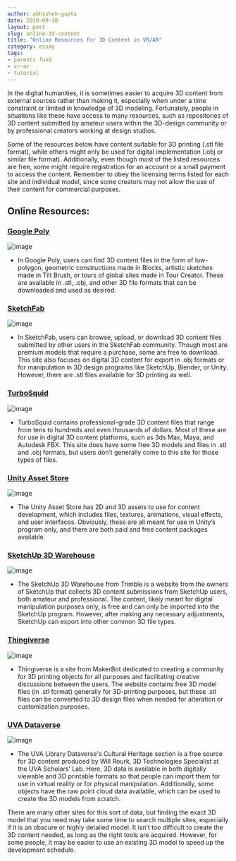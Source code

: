 ```yaml
---
author: abhishek-gupta
date: 2019-09-30
layout: post
slug: online-3d-content
title: "Online Resources for 3D Content in VR/AR"
category: essay
tags:
- parents fund
- vr-ar
- tutorial
---
```


In the digital humanities, it is sometimes easier to acquire 3D content from external sources rather than making it, especially when under a time constraint or limited in knowledge of 3D modeling. Fortunately, people in situations like these have access to many resources, such as repositories of 3D content submitted by amateur users within the 3D-design community or by professional creators working at design studios. 

Some of the resources below have content suitable for 3D printing (.stl file format), while others might only be used for digital implementation (.obj or similar file format). Additionally, even though most of the listed resources are free, some might require registration for an account or a small payment to access the content. Remember to obey the licensing terms listed for each site and individual model, since some creators may not allow the use of their content for commercial purposes. 

## Online Resources:

### [Google Poly](https://poly.google.com/)
![image](https://i.ytimg.com/vi/utrMljN0D9M/maxresdefault.jpg)
- In Google Poly, users can find 3D content files in the form of low-polygon, geometric constructions made in Blocks, artistic sketches made in Tilt Brush, or tours of global sites made in Tour Creator. These are available in .stl, .obj, and other 3D file formats that can be downloaded and used as desired. 

### [SketchFab](http://www.sketchfab.com)
![image](https://styly.cc/wp-content/uploads/2018/05/ichatch.png)
- In SketchFab, users can browse, upload, or download 3D content files submitted by other users in the SketchFab community. Though most are premium models that require a purchase, some are free to download. This site also focuses on digital 3D content for export in .obj formats or for manipulation in 3D design programs like SketchUp, Blender, or Unity. However, there are .stl files available for 3D printing as well.

### [TurboSquid](http://www.turbosquid.com)
![image](https://blog.turbosquid.com/wp-content/uploads/2013/01/qp_control.png)
- TurboSquid contains professional-grade 3D content files that range from tens to hundreds and even thousands of dollars. Most of these are for use in digital 3D content platforms, such as 3ds Max, Maya, and Autodesk FBX. This site does have some free 3D models and files in .stl and .obj formats, but users don’t generally come to this site for those types of files. 

### [Unity Asset Store](https://assetstore.unity.com/)
![image](https://unity3d.com/profiles/unity3d/themes/unity/images/eloqua/article/unity-asset-store-website.jpg)
- The Unity Asset Store has 2D and 3D assets to use for content development, which includes files, textures, animations, visual effects, and user interfaces. Obviously, these are all meant for use in Unity’s program only, and there are both paid and free content packages available. 

### [SketchUp 3D Warehouse](https://3dwarehouse.sketchup.com/)
![image](https://help.sketchup.com/sites/help.sketchup.com/files/images/3dwh-3000249-3DWarehouse.png)
- The SketchUp 3D Warehouse from Trimble is a website from the owners of SketchUp that collects 3D content submissions from SketchUp users, both amateur and professional. The content, likely meant for digital manipulation purposes only, is free and can only be imported into the SketchUp program. However, after making any necessary adjustments, SketchUp can export into other common 3D file types.

### [Thingiverse](http://www.thingiverse.com)
![image](https://i.all3dp.com/wp-content/uploads/2015/11/27124949/Thingiverse-e1446461104689-1284x722.png)
- Thingiverse is a site from MakerBot dedicated to creating a community for 3D printing objects for all purposes and facilitating creative discussions between the users. The website contains free 3D model files (in .stl format) generally for 3D-printing purposes, but these .stl files can be converted to 3D design files when needed for alteration or customization purposes. 

### [UVA Dataverse](https://dataverse.lib.virginia.edu/dataverse/culturalheritage)
![image](https://dataverse.lib.virginia.edu/logos/navbar/DV-LibraData.png)
- The UVA Library Dataverse's Cultural Heritage section is a free source for 3D content produced by Will Rourk, 3D Technologies Specialist at the UVA Scholars’ Lab. Here, 3D data is available in both digitally viewable and 3D printable formats so that people can import them for use in virtual reality or for physical manipulation. Additionally, some objects have the raw point cloud data available, which can be used to create the 3D models from scratch.

There are many other sites for this sort of data, but finding the exact 3D model that you need may take some time to search multiple sites, especially if it is an obscure or highly detailed model. It isn’t too difficult to create the 3D content needed, as long as the right tools are acquired. However, for some people, it may be easier to use an existing 3D model to speed up the development schedule.
